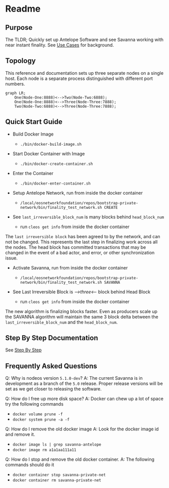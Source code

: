 # Readme

## Purpose  
The TLDR; Quickly set up Antelope Software and see Savanna working with near instant finality.
See [Use Cases](doc/use-cases-private-network.md) for background.

## Topology

This reference and documentation sets up three separate nodes on a single host. Each node is a separate process distinguished with different port numbers.
```mermaid
graph LR;
    One(Node-One:8888)<-->Two(Node-Two:6888);
    One(Node-One:8888)<-->Three(Node-Three:7888);
    Two(Node-Two:6888)<-->Three(Node-Three:7888);
```

## Quick Start Guide

- Build Docker Image
   - `./bin/docker-build-image.sh`
- Start Docker Container with Image
   - `./bin/docker-create-container.sh`
- Enter the Container
   - `./bin/docker-enter-container.sh`
- Setup Antelope Network, run from inside the docker container
   - `/local/eosnetworkfoundation/repos/bootstrap-private-network/bin/finality_test_network.sh CREATE`
- See `last_irreversible_block_num` is many blocks behind `head_block_num`

   - run `cleos get info` from inside the docker container

The `last irreversible block` has been agreed to by the network, and can not be changed. This represents the last step in finalizing work across all the nodes. The head block has committed transactions that may be changed in the event of a bad actor, and error, or other synchronization issue.

- Activate Savanna, run from inside the docker container
   - `/local/eosnetworkfoundation/repos/bootstrap-private-network/bin/finality_test_network.sh SAVANNA`
- See Last Irreversible Block is *-->three<--* block behind Head Block

   - run `cleos get info` from inside the docker container

The new algorithm is finalizing blocks faster. Even as producers scale up the SAVANNA algorithm will maintain the same 3 block delta between the `last_irreversible_block_num` and the `head_block_num`.

## Step By Step Documentation
See [Step By Step](doc/step-by-step.md)

## Frequently Asked Questions
Q: Why is nodeos version `5.1.0-dev`?
A: The current Savanna is in development as a branch of the `5.0` release. Proper release versions will be set as we get closer to releasing the software.

Q: How do I free up more disk space?
A: Docker can chew up a lot of space try the following commands
- `docker volume prune -f`
- `docker system prune -a -f`

Q: How do I remove the old docker image
A: Look for the docker image id and remove it.
- `docker image ls | grep savanna-antelope`
- `docker image rm a1a1aa111a11`

Q: How do I stop and remove the old docker container.
A: The following commands should do it
- `docker container stop savanna-private-net`
- `docker container rm savanna-private-net`
